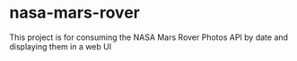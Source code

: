 # nasa-mars-rover
This project is for consuming the NASA Mars Rover Photos API by date and displaying them in a web UI
